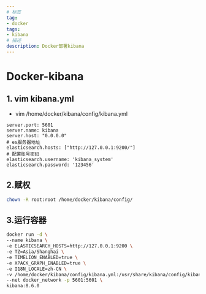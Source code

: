 ```yaml
---
# 标签
tag:
- docker
tags:
- kibana
# 描述
description: Docker部署kibana
---
```

# Docker-kibana

## 1. vim kibana.yml

- vim /home/docker/kibana/config/kibana.yml

```
server.port: 5601
server.name: kibana
server.host: "0.0.0.0"
# es服务器地址
elasticsearch.hosts: ["http://127.0.0.1:9200/"]
# 配置账号密码
elasticsearch.username: 'kibana_system'
elasticsearch.password: '123456'
```

## 2.赋权

```sh
chown -R root:root /home/docker/kibana/config/
```

## 3.运行容器

```sh
docker run -d \
--name kibana \
-e ELASTICSEARCH_HOSTS=http://127.0.0.1:9200 \
-e TZ=Asia/Shanghai \
-e TIMELION_ENABLED=true \
-e XPACK_GRAPH_ENABLED=true \
-e I18N_LOCALE=zh-CN \
-v /home/docker/kibana/config/kibana.yml:/usr/share/kibana/config/kibana.yml \
--net docker_network -p 5601:5601 \
kibana:8.6.0
```

